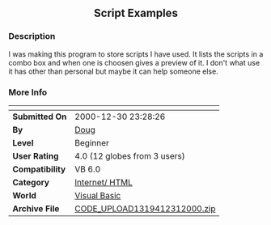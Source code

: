 ﻿<div align="center">

## Script Examples


</div>

### Description

I was making this program to store scripts I have used. It lists the scripts in a combo box and when one is choosen gives a preview of it. I don't what use it has other than personal but maybe it can help someone else.
 
### More Info
 


<span>             |<span>
---                |---
**Submitted On**   |2000-12-30 23:28:26
**By**             |[Doug](https://github.com/Planet-Source-Code/PSCIndex/blob/master/ByAuthor/doug.md)
**Level**          |Beginner
**User Rating**    |4.0 (12 globes from 3 users)
**Compatibility**  |VB 6\.0
**Category**       |[Internet/ HTML](https://github.com/Planet-Source-Code/PSCIndex/blob/master/ByCategory/internet-html__1-34.md)
**World**          |[Visual Basic](https://github.com/Planet-Source-Code/PSCIndex/blob/master/ByWorld/visual-basic.md)
**Archive File**   |[CODE\_UPLOAD1319412312000\.zip](https://github.com/Planet-Source-Code/doug-script-examples__1-13970/archive/master.zip)








